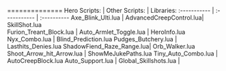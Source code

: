 ==============
Hero Scripts:             | Other Scripts:          | Libraries:
:-----------              | :-----------            | :----------
Axe_Blink_Ulti.lua        | AdvancedCreepControl.lua| SkillShot.lua                    
Furion_Treant_Block.lua   | Auto_Armlet_Toggle.lua  | HeroInfo.lua
Nyx_Combo.lua             | Blind_Prediction.lua 
Pudges_Butchery.lua       | Lasthits_Denies.lua
ShadowFiend_Raze_Range.lua| Orb_Walker.lua
Shoot_Arrow_hit_Arrow.lua | ShowMeJukePaths.lua
Tiny_Auto_Combo.lua       | AutoCreepBlock.lua
Auto_Support.lua          |
Global_Skillshots.lua     |
